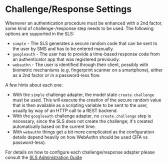 # Challenge/Response Settings

Whenever an authentication procedure must be enhanced with a 2nd factor, some kind of challenge-/response step needs
to be used. The following options are supported in the SLS:

- ```simple``` - The SLS generates a secure random code that can be sent to the user by SMS and has to be entered manually.
- ```googleauth``` - The user has to provide a time-based response code from an authenticator app that was registered previously.
- ```webauthn``` - The user is identified through their client, possibly with biometric mechanisms (e.g. fingerprint scanner
  on a smartphone), either as a 2nd factor or in a password-less flow.

A few hints about each one:

- With the ```simple``` challenge adapter, the model state ```create.challenge``` must be used. This will execute the creation
  of the secure random value that is then available as a scripting variable to be sent to the user, usually by way of
  an HTTP call to a REST backend.
- With the ```googleauth``` challenge adapter, no ```create.challenge``` step is necessary, since the SLS does not create the
  challenge; it's created automatically based on the current time.
- With ```webauthn``` things get a bit more complicated as the configuration details depend heavily on how WebAuthn should
  be used (2FA vs password-less).

For details on how to configure each challenge/response adapter please consult the 
[SLS Administration Guide](files/%SLS_VERSION%/html-admin-guide/sls-adminguide.html#_adapters_authentication_systems)



